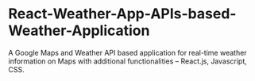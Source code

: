 # React-Weather-App-APIs-based-Weather-Application
A Google Maps and Weather API based application for real-time weather information on Maps with additional functionalities – React.js, Javascript, CSS.
